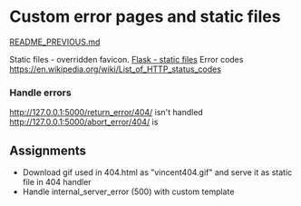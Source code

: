 # Custom error pages and static files
[README_PREVIOUS.md](./README_PREVIOUS.md)

Static files - overridden favicon.
[Flask - static files][]
Error codes https://en.wikipedia.org/wiki/List_of_HTTP_status_codes

### Handle errors
http://127.0.0.1:5000/return_error/404/ isn't handled
http://127.0.0.1:5000/abort_error/404/ is

## Assignments
* Download gif used in 404.html as "vincent404.gif" and serve it as static file in 404 handler
* Handle internal_server_error (500) with custom template


[Flask - static files]: https://flask.palletsprojects.com/en/2.1.x/tutorial/static/#static-files
